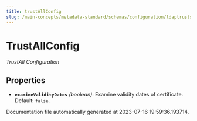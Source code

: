 ```yaml
---
title: trustAllConfig
slug: /main-concepts/metadata-standard/schemas/configuration/ldaptruststoreconfig/trustallconfig
---
```


# TrustAllConfig

*TrustAll Configuration*

## Properties

- **`examineValidityDates`** *(boolean)*: Examine validity dates of certificate. Default: `false`.


Documentation file automatically generated at 2023-07-16 19:59:36.193714.
